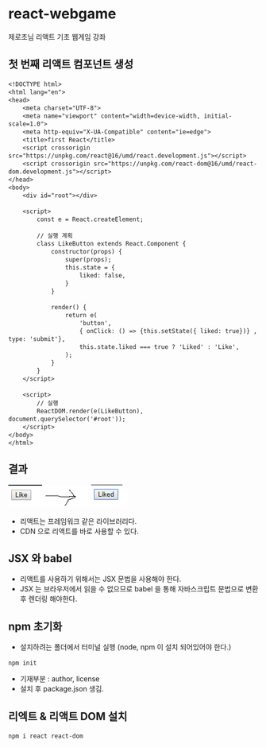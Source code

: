 # react-webgame
제로초님 리액트 기초 웹게임 강좌

## 첫 번째 리액트 컴포넌트 생성

```
<!DOCTYPE html>
<html lang="en">
<head>
    <meta charset="UTF-8">
    <meta name="viewport" content="width=device-width, initial-scale=1.0">
    <meta http-equiv="X-UA-Compatible" content="ie=edge">
    <title>first React</title>
    <script crossorigin src="https://unpkg.com/react@16/umd/react.development.js"></script>
    <script crossorigin src="https://unpkg.com/react-dom@16/umd/react-dom.development.js"></script>
</head>
<body>
    <div id="root"></div>

    <script>
        const e = React.createElement;

        // 실행 계획
        class LikeButton extends React.Component {
            constructor(props) {
                super(props);
                this.state = {
                    liked: false,
                }
            }

            render() {
                return e(
                    'button',
                    { onClick: () => {this.setState({ liked: true})} , type: 'submit'}, 
                    this.state.liked === true ? 'Liked' : 'Like',
                );
            }
        }
    </script>

    <script>
        // 실행
        ReactDOM.render(e(LikeButton), document.querySelector('#root'));
    </script>
</body>
</html>
```

## 결과

<img src="img/Like.png" title="likeButton" alt="likeButton" />

- 리액트는 프레임워크 같은 라이브러리다.
- CDN 으로 리액트를 바로 사용할 수 있다.


## JSX 와 babel

- 리액트를 사용하기 위해서는 JSX 문법을 사용해야 한다.
- JSX 는 브라우저에서 읽을 수 없으므로 babel 을 통해 자바스크립트 문법으로 변환 후 렌더링 해야한다.


## npm 초기화
- 설치하려는 폴더에서 터미널 실행 (node, npm 이 설치 되어있어야 한다.)

```
npm init
```

- 기재부분 : author, license
- 설치 후 package.json 생김.

## 리엑트 & 리액트 DOM 설치

```
npm i react react-dom
```



